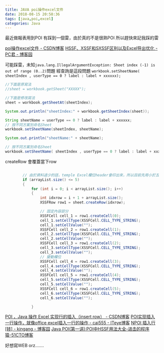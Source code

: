 ```yaml
---
title: JAVA poi操作excel文件
date: 2018-08-15 20:58:36
tags: [java,poi,excel]
categories: Java
---
```


最近做報表用到POI
有踩到一個雷，由於真的不是很熟POI
所以趕快來記我踩的雷

<!--more-->

[poi操作excel文件 - CSDN博客](https://blog.csdn.net/caihaijiang/article/details/6381948)
[HSSF、XSSF和SXSSF区别以及Excel导出优化 - PC君 - 博客园](http://www.cnblogs.com/pcheng/p/7485979.html)

可能踩雷，未知`java.lang.IllegalArgumentException: Sheet index (-1) is out of range (0..2)`問題
經查詢是這段問題
`workbook.setSheetName( sheetIndex , userType == 0 ? label : label + xxxxxx);`
```java
//下面是原寫法
//sheet = workbook.getSheet("XXXXX");

//下面是修改寫法
sheet = workbook.getSheetAt(sheetIndex);

System.out.println("sheetIndex:" + workbook.getSheetIndex(sheet));

String sheetName = userType == 0 ? label : label + xxxxxx;
// 按不同方案別命名Sheet
workbook.setSheetName(sheetIndex, sheetName);

System.out.println("sheetName:" + sheetName);

// 按不同方案別命名Sheet
workbook.setSheetName( sheetIndex , userType == 0 ? label : label + xxxxxx);
```

createRow  會覆蓋當下row
```java

        // 由於資料過少的話，temple Excel欄位header會印出來，所以目前先用小於五筆資料，新增5列資料去覆蓋
        if (arrayList.size() <= 5)
        {
            for (int i = 0; i < arrayList.size(); i++)
            {
                int idxrow = i + 1 + arrayList.size();
                XSSFRow row1 = sheet.createRow(idxrow);

                // 固定內容部分
                XSSFCell cell_1 = row1.createCell(0);
                cell_1.setCellType(XSSFCell.CELL_TYPE_STRING);
                cell_1.setCellValue("");
                XSSFCell cell_2 = row1.createCell(1);
                cell_2.setCellType(XSSFCell.CELL_TYPE_STRING);
                cell_2.setCellValue("");
                XSSFCell cell_3 = row1.createCell(2);
                cell_3.setCellType(XSSFCell.CELL_TYPE_STRING);
                cell_3.setCellValue("");
                // 變動欄位
                XSSFCell cell_4 = row1.createCell(3);
                cell_4.setCellType(XSSFCell.CELL_TYPE_STRING);
                cell_4.setCellValue("");
                XSSFCell cell_5 = row1.createCell(4);
                cell_5.setCellType(XSSFCell.CELL_TYPE_STRING);
                cell_5.setCellValue("");
                XSSFCell cell_6 = row1.createCell(5);
                cell_6.setCellType(XSSFCell.CELL_TYPE_STRING);
                cell_6.setCellValue("");

            }
```

[POI ，Java 操作 Excel 实现行的插入（insert row） - CSDN博客](https://blog.csdn.net/daemon_boy/article/details/1786384)
[POI实现插入一行操作，就像office excel插入一行的操作 - cai555 - ITeye博客](http://cai555.iteye.com/blog/202963)
[NPOI 插入行[转] - kingang - 博客园](https://www.cnblogs.com/kingangWang/archive/2011/08/31/2161319.html)
[Java POI(第一讲):POI中HSSF用法大全-进击的程序猿-51CTO博客](http://blog.51cto.com/zangyanan/1837229)




好想寫WEB orz.......